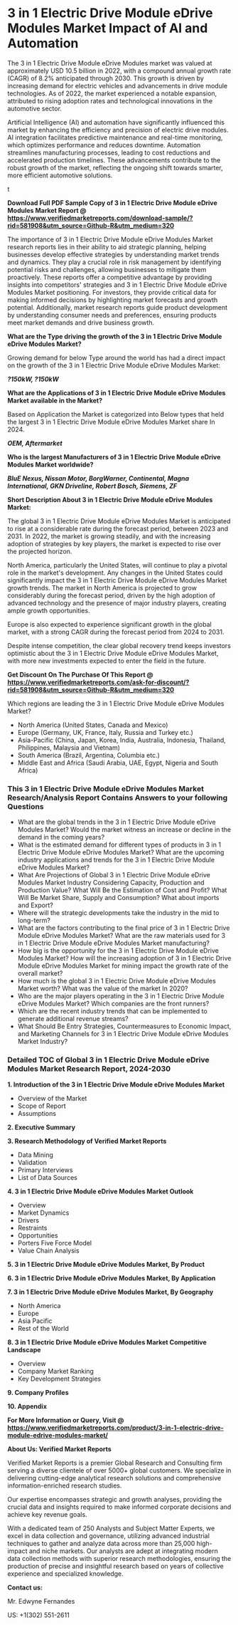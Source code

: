<meta name="title" content="Global 3 in 1 Electric Drive Module eDrive Modules Market Impact of AI and Automation"><meta name="description" content="The 3 in 1 Electric Drive Module eDrive Modules market was valued at approximately USD 10.5 billion in 2022, with a compound annual growth rate (CAGR) of 8.2% anticipa"><meta name="title" content="3 in 1 Electric Drive Module eDrive Modules Market Size, Share, Scope, Trends, Growth, Opportunities, Analysis, Forecast"><h1>3 in 1 Electric Drive Module eDrive Modules Market Impact of AI and Automation</h1><p>The 3 in 1 Electric Drive Module eDrive Modules market was valued at approximately USD 10.5 billion in 2022, with a compound annual growth rate (CAGR) of 8.2% anticipated through 2030. This growth is driven by increasing demand for electric vehicles and advancements in drive module technologies. As of 2022, the market experienced a notable expansion, attributed to rising adoption rates and technological innovations in the automotive sector.</p><p>Artificial Intelligence (AI) and automation have significantly influenced this market by enhancing the efficiency and precision of electric drive modules. AI integration facilitates predictive maintenance and real-time monitoring, which optimizes performance and reduces downtime. Automation streamlines manufacturing processes, leading to cost reductions and accelerated production timelines. These advancements contribute to the robust growth of the market, reflecting the ongoing shift towards smarter, more efficient automotive solutions.</p>t</p><p id="" class=""><strong>Download Full PDF Sample Copy of 3 in 1 Electric Drive Module eDrive Modules Market Report @ <a href="https://www.verifiedmarketreports.com/download-sample/?rid=581908&utm_source=Github-R&utm_medium=320" target="_blank">https://www.verifiedmarketreports.com/download-sample/?rid=581908&utm_source=Github-R&utm_medium=320</a></strong></p><p>The importance of&nbsp;3 in 1 Electric Drive Module eDrive Modules Market research reports lies in their ability to aid strategic planning, helping businesses develop effective strategies by understanding market trends and dynamics. They play a crucial role in risk management by identifying potential risks and challenges, allowing businesses to mitigate them proactively. These reports offer a competitive advantage by providing insights into competitors' strategies and 3 in 1 Electric Drive Module eDrive Modules Market positioning. For investors, they provide critical data for making informed decisions by highlighting market forecasts and growth potential. Additionally, market research reports guide product development by understanding consumer needs and preferences, ensuring products meet market demands and drive business growth.</p><p><strong>What are the&nbsp;Type driving the growth of the 3 in 1 Electric Drive Module eDrive Modules Market?</strong></p><p id="" class="">Growing demand for below Type around the world has had a direct impact on the growth of the 3 in 1 Electric Drive Module eDrive Modules Market:</p><em><strong>?150kW, ?150kW</strong></em></p><strong>What are the&nbsp;Applications&nbsp;of 3 in 1 Electric Drive Module eDrive Modules Market available in the Market?</strong></p><p id="" class="">Based on Application the Market is categorized into Below types that held the largest 3 in 1 Electric Drive Module eDrive Modules Market share In 2024.</p><em><strong>OEM, Aftermarket</strong></em></p><strong>Who is the largest Manufacturers of 3 in 1 Electric Drive Module eDrive Modules Market worldwide?</strong></p><p><em><strong>BluE Nexus, Nissan Motor, BorgWarner, Continental, Magna International, GKN Driveline, Robert Bosch, Siemens, ZF</strong></em></p><p id="" class=""><strong>Short Description About 3 in 1 Electric Drive Module eDrive Modules Market:</strong></p><p>The global 3 in 1 Electric Drive Module eDrive Modules Market is anticipated to rise at a considerable rate during the forecast period, between 2023 and 2031. In 2022, the market is growing steadily, and with the increasing adoption of strategies by key players, the market is expected to rise over the projected horizon.</p><p>North America, particularly the United States, will continue to play a pivotal role in the market's development. Any changes in the United States could significantly impact the 3 in 1 Electric Drive Module eDrive Modules Market growth trends. The market in North America is projected to grow considerably during the forecast period, driven by the high adoption of advanced technology and the presence of major industry players, creating ample growth opportunities.</p><p>Europe is also expected to experience significant growth in the global market, with a strong CAGR during the forecast period from 2024 to 2031.</p><p>Despite intense competition, the clear global recovery trend keeps investors optimistic about the 3 in 1 Electric Drive Module eDrive Modules Market, with more new investments expected to enter the field in the future.</p><p id="" class=""><strong>Get Discount On The Purchase Of This Report @ <a href="https://www.verifiedmarketreports.com/ask-for-discount/?rid=581908&utm_source=Github-R&utm_medium=320" target="_blank">https://www.verifiedmarketreports.com/ask-for-discount/?rid=581908&utm_source=Github-R&utm_medium=320</a></strong></p>Which regions are leading the 3 in 1 Electric Drive Module eDrive Modules Market?</p><ul><li>North America (United States, Canada and Mexico)</li><li>Europe (Germany, UK, France, Italy, Russia and Turkey etc.)</li><li>Asia-Pacific (China, Japan, Korea, India, Australia, Indonesia, Thailand, Philippines, Malaysia and Vietnam)</li><li>South America (Brazil, Argentina, Columbia etc.)</li><li>Middle East and Africa (Saudi Arabia, UAE, Egypt, Nigeria and South Africa)</li></ul><h3 id="" class="">This 3 in 1 Electric Drive Module eDrive Modules Market Research/Analysis Report Contains Answers to your following Questions</h3><ul><li>What are the global trends in the 3 in 1 Electric Drive Module eDrive Modules Market? Would the market witness an increase or decline in the demand in the coming years?</li><li>What is the estimated demand for different types of products in 3 in 1 Electric Drive Module eDrive Modules Market? What are the upcoming industry applications and trends for the 3 in 1 Electric Drive Module eDrive Modules Market?</li><li>What Are Projections of Global 3 in 1 Electric Drive Module eDrive Modules Market Industry Considering Capacity, Production and Production Value? What Will Be the Estimation of Cost and Profit? What Will Be Market Share, Supply and Consumption? What about imports and Export?</li><li>Where will the strategic developments take the industry in the mid to long-term?</li><li>What are the factors contributing to the final price of 3 in 1 Electric Drive Module eDrive Modules Market? What are the raw materials used for 3 in 1 Electric Drive Module eDrive Modules Market manufacturing?</li><li>How big is the opportunity for the 3 in 1 Electric Drive Module eDrive Modules Market? How will the increasing adoption of 3 in 1 Electric Drive Module eDrive Modules Market for mining impact the growth rate of the overall market?</li><li>How much is the global 3 in 1 Electric Drive Module eDrive Modules Market worth? What was the value of the market In 2020?</li><li>Who are the major players operating in the 3 in 1 Electric Drive Module eDrive Modules Market? Which companies are the front runners?</li><li>Which are the recent industry trends that can be implemented to generate additional revenue streams?</li><li>What Should Be Entry Strategies, Countermeasures to Economic Impact, and Marketing Channels for 3 in 1 Electric Drive Module eDrive Modules Market Industry?</li></ul><h3 id="" class="">Detailed TOC of Global 3 in 1 Electric Drive Module eDrive Modules Market Research Report, 2024-2030</h3><p id="" class=""><strong>1. Introduction of the 3 in 1 Electric Drive Module eDrive Modules Market</strong></p><ul><li>Overview of the Market</li><li>Scope of Report</li><li>Assumptions</li></ul><p id="" class=""><strong>2. Executive Summary</strong></p><p id="" class=""><strong>3. Research Methodology of Verified Market Reports</strong></p><ul><li>Data Mining</li><li>Validation</li><li>Primary Interviews</li><li>List of Data Sources</li></ul><p id="" class=""><strong>4. 3 in 1 Electric Drive Module eDrive Modules Market Outlook</strong></p><ul><li>Overview</li><li>Market Dynamics</li><li>Drivers</li><li>Restraints</li><li>Opportunities</li><li>Porters Five Force Model</li><li>Value Chain Analysis</li></ul><p id="" class=""><strong>5. 3 in 1 Electric Drive Module eDrive Modules Market, By Product</strong></p><p id="" class=""><strong>6. 3 in 1 Electric Drive Module eDrive Modules Market, By Application</strong></p><p id="" class=""><strong>7. 3 in 1 Electric Drive Module eDrive Modules Market, By Geography</strong></p><ul><li>North America</li><li>Europe</li><li>Asia Pacific</li><li>Rest of the World</li></ul><p id="" class=""><strong>8. 3 in 1 Electric Drive Module eDrive Modules Market Competitive Landscape</strong></p><ul><li>Overview</li><li>Company Market Ranking</li><li>Key Development Strategies</li></ul><p id="" class=""><strong>9. Company Profiles</strong></p><p id="" class=""><strong>10. Appendix</strong></p><p id="" class=""><strong>For More Information or Query, Visit @ <a href="https://www.verifiedmarketreports.com/product/3-in-1-electric-drive-module-edrive-modules-market/" target="_blank">https://www.verifiedmarketreports.com/product/3-in-1-electric-drive-module-edrive-modules-market/</a></strong></p><p id="" class=""><strong>About Us: Verified Market Reports</strong></p><p id="" class="">Verified Market Reports is a premier Global Research and Consulting firm serving a diverse clientele of over 5000+ global customers. We specialize in delivering cutting-edge analytical research solutions and comprehensive information-enriched research studies.</p><p id="" class="">Our expertise encompasses strategic and growth analyses, providing the crucial data and insights required to make informed corporate decisions and achieve key revenue goals.</p><p id="" class="">With a dedicated team of 250 Analysts and Subject Matter Experts, we excel in data collection and governance, utilizing advanced industrial techniques to gather and analyze data across more than 25,000 high-impact and niche markets. Our analysts are adept at integrating modern data collection methods with superior research methodologies, ensuring the production of precise and insightful research based on years of collective experience and specialized knowledge.</p><p id="" class=""><strong>Contact us:</strong></p><p id="" class="">Mr. Edwyne Fernandes</p><p id="" class="">US: +1(302) 551-2611</p>